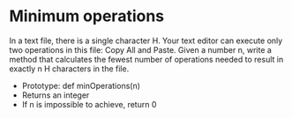 # Minimum operations

In a text file, there is a single character H. Your text editor can execute only two operations in this file: Copy All and Paste. Given a number n, write a method that calculates the fewest number of operations needed to result in exactly n H characters in the file.

-    Prototype: def minOperations(n)
-    Returns an integer
-    If n is impossible to achieve, return 0
